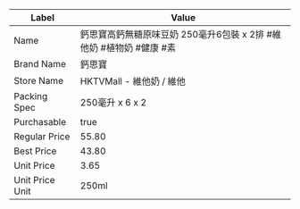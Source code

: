 | Label           | Value                                      |
| --------------- | ------------------------------------------ |
| Name            | 鈣思寶高鈣無糖原味豆奶 250毫升6包裝 x 2排 #維他奶 #植物奶 #健康 #素 |
| Brand Name      | 鈣思寶                                        |
| Store Name      | HKTVMall - 維他奶 / 維他                        |
| Packing Spec    | 250毫升 x 6 x 2                              |
| Purchasable     | true                                       |
| Regular Price   | 55.80                                      |
| Best Price      | 43.80                                      |
| Unit Price      | 3.65                                       |
| Unit Price Unit | 250ml                                      |

